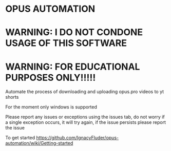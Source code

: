 # OPUS AUTOMATION
# WARNING: I DO NOT CONDONE USAGE OF THIS SOFTWARE
# WARNING: FOR EDUCATIONAL PURPOSES ONLY!!!!!
Automate the process of downloading and uploading opus.pro videos to yt shorts

For the moment only windows is supported

Please report any issues or exceptions using the issues tab, do not worry if a single exception occurs, it will try again, if the issue persists please report the issue

To get started 
https://github.com/IgnacyFluder/opus-automation/wiki/Getting-started
